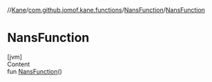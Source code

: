 //[Kane](../../index.md)/[com.github.jomof.kane.functions](../index.md)/[NansFunction](index.md)/[NansFunction](-nans-function.md)



# NansFunction  
[jvm]  
Content  
fun [NansFunction](-nans-function.md)()  



